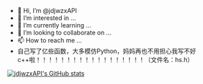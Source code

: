 - 👋 Hi, I’m @jdjwzxAPI
- 👀 I’m interested in ...
- 🌱 I’m currently learning ...
- 💞️ I’m looking to collaborate on ...
- 📫 How to reach me ...
- 自己写了亿些函数，大多模仿Python，妈妈再也不用担心我写不好c++啦！！！！！！！！！！！！！！！！！！（文件名：hs.h）
<!---
jdjwzxAPI/jdjwzxAPI is a ✨ special ✨ repository because its `README.md` (this file) appears on your GitHub profile.
You can click the Preview link to take a look at your changes.
--->
[![jdjwzxAPI's GitHub stats](https://github-readme-stats.vercel.app/api?username=jdjwzxAPI&show_icons=true&theme=prussian)](https://github.com/jdjwzxAPI/jdjwzxAPI)
